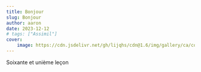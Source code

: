 ```yaml
---
title: Bonjour
slug: Bonjour
author: aaron
date: 2023-12-12
# tags: ["Assimil"]
cover: 
    image: https://cdn.jsdelivr.net/gh/lijqhs/cdn@1.6/img/gallery/ca/conor-samuel-6tj8WUbDxjk-unsplash.jpg
---
```


Soixante et unième leçon